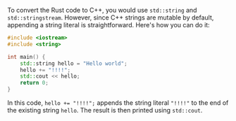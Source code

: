 To convert the Rust code to C++, you would use `std::string` and `std::stringstream`. However, since C++ strings are mutable by default, appending a string literal is straightforward. Here's how you can do it:

```cpp
#include <iostream>
#include <string>

int main() {
    std::string hello = "Hello world";
    hello += "!!!!";
    std::cout << hello;
    return 0;
}
```

In this code, `hello += "!!!!";` appends the string literal `"!!!!"` to the end of the existing string `hello`. The result is then printed using `std::cout`.
